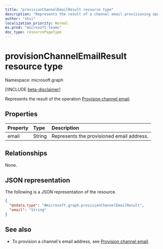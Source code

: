 ```yaml
---
title: "provisionChannelEmailResult resource type"
description: "Represents the result of a channel email provisioning operation."
author: "shsi"
localization_priority: Normal
ms.prod: "microsoft-teams"
doc_type: resourcePageType
---
```


# provisionChannelEmailResult resource type

Namespace: microsoft.graph

[!INCLUDE [beta-disclaimer](../../includes/beta-disclaimer.md)]

Represents the result of the operation [Provision channel email](..\api\channel-provisionemail.md).

## Properties
| Property | Type   | Description                               |
| :------- | :----- | :---------------------------------------- |
| email    | String | Represents the provisioned email address. |

## Relationships
None.

## JSON representation
The following is a JSON representation of the resource.
<!-- {
  "blockType": "resource",
  "@odata.type": "microsoft.graph.provisionChannelEmailResult"
}
-->
``` json
{
  "@odata.type": "#microsoft.graph.provisionChannelEmailResult",
  "email": "String"
}
```

## See also

- To provision a channel's email address, see [Provision channel email](..\api\channel-provisionemail.md).
